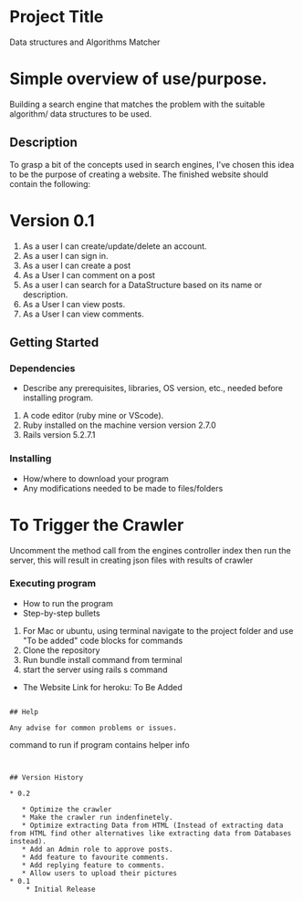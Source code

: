 # Project Title

Data structures and Algorithms Matcher

# Simple overview of use/purpose.

Building a search engine that matches the problem with the suitable algorithm/ data structures to be used.

## Description

To grasp a bit of the concepts used in search engines, I've chosen this idea to be the purpose of creating a website. 
The finished website should contain the following:

# Version 0.1

1. As a user I can create/update/delete an account.
2. As a user I can sign in.
3. As a user I can create a post
4. As a User I can comment on a post 
5. As a user I can search for a DataStructure based on its name or description. 
6. As a User I can view posts. 
7. As a User I can view comments. 



## Getting Started

### Dependencies

* Describe any prerequisites, libraries, OS version, etc., needed before installing program.
1. A code editor (ruby mine or VScode).
2. Ruby installed on the machine version version 2.7.0
3. Rails version 5.2.7.1

### Installing

* How/where to download your program
* Any modifications needed to be made to files/folders

# To Trigger the Crawler 

Uncomment the method call from the engines controller index then run the server, this will result in creating json files with results of crawler

### Executing program

* How to run the program
* Step-by-step bullets
1. For Mac or ubuntu, using terminal navigate to the project folder and use "To be added"
code blocks for commands
2. Clone the repository
3. Run bundle install command from terminal 
4. start the server using rails s command

* The Website Link for heroku: To Be Added 
```

## Help

Any advise for common problems or issues.
```
command to run if program contains helper info
```


## Version History

* 0.2

   * Optimize the crawler 
   * Make the crawler run indenfinetely. 
   * Optimize extracting Data from HTML (Instead of extracting data from HTML find other alternatives like extracting data from Databases instead). 
   * Add an Admin role to approve posts. 
   * Add feature to favourite comments.
   * Add replying feature to comments. 
   * Allow users to upload their pictures
* 0.1
    * Initial Release

